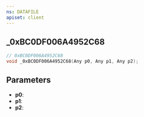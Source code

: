 ```yaml
---
ns: DATAFILE
apiset: client
---
```

## _0xBC0DF006A4952C68

```c
// 0xBC0DF006A4952C68
void _0xBC0DF006A4952C68(Any p0, Any p1, Any p2);
```


## Parameters
* **p0**:
* **p1**:
* **p2**:
